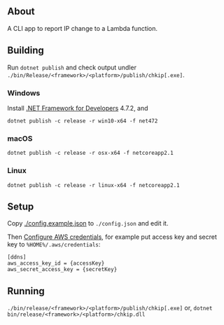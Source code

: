 ## About

A CLI app to report IP change to a Lambda function.

## Building

Run `dotnet publish` and check output undler `./bin/Release/<framework>/<platform>/publish/chkip[.exe]`.

### Windows

Install [.NET Framework for Developers](https://docs.microsoft.com/ja-jp/dotnet/framework/install/guide-for-developers) 4.7.2, and

```
dotnet publish -c release -r win10-x64 -f net472
```

### macOS

```
dotnet publish -c release -r osx-x64 -f netcoreapp2.1
```

### Linux

```
dotnet publish -c release -r linux-x64 -f netcoreapp2.1
```

## Setup

Copy [./config.example.json](./config.example.json) to `./config.json` and edit it.

Then [Configure AWS credentials](https://docs.aws.amazon.com/sdk-for-net/v3/developer-guide/net-dg-config.html),
for example put access key and secret key to `%HOME%/.aws/credentials`:

```
[ddns]
aws_access_key_id = {accessKey}
aws_secret_access_key = {secretKey}
```

## Running

`./bin/release/<framework>/<platform>/publish/chkip[.exe]` or,
`dotnet bin/release/<framework>/<platform>/chkip.dll`
